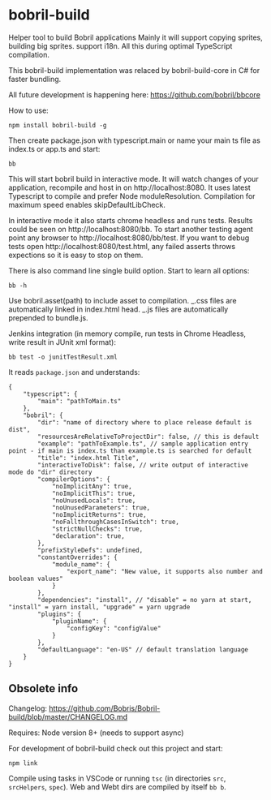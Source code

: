 # bobril-build

Helper tool to build Bobril applications
Mainly it will support copying sprites, building big sprites. support i18n. All this during optimal TypeScript compilation.

This bobril-build implementation was relaced by bobril-build-core in C# for faster bundling.

All future development is happening here: https://github.com/bobril/bbcore

How to use:

    npm install bobril-build -g

Then create package.json with typescript.main or name your main ts file as index.ts or app.ts and start:

    bb

This will start bobril build in interactive mode. It will watch changes of your application, recompile and host in on http://localhost:8080.
It uses latest Typescript to compile and prefer Node moduleResolution. Compilation for maximum speed enables skipDefaultLibCheck.

In interactive mode it also starts chrome headless and runs tests. Results could be seen on http://localhost:8080/bb.
To start another testing agent point any browser to http://localhost:8080/bb/test.
If you want to debug tests open http://localhost:8080/test.html, any failed asserts throws expections so it is easy to stop on them.

There is also command line single build option. Start to learn all options:

    bb -h

Use bobril.asset(path) to include asset to compilation. _.css files are automatically linked in index.html head. _.js files are automatically prepended to bundle.js.

Jenkins integration (in memory compile, run tests in Chrome Headless, write result in JUnit xml format):

    bb test -o junitTestResult.xml

It reads `package.json` and understands:

    {
        "typescript": {
            "main": "pathToMain.ts"
        },
        "bobril": {
            "dir": "name of directory where to place release default is dist",
            "resourcesAreRelativeToProjectDir": false, // this is default
            "example": "pathToExample.ts", // sample application entry point - if main is index.ts than example.ts is searched for default
            "title": "index.html Title",
            "interactiveToDisk": false, // write output of interactive mode do "dir" directory
            "compilerOptions": {
                "noImplicitAny": true,
                "noImplicitThis": true,
                "noUnusedLocals": true,
                "noUnusedParameters": true,
                "noImplicitReturns": true,
                "noFallthroughCasesInSwitch": true,
                "strictNullChecks": true,
                "declaration": true,
            },
            "prefixStyleDefs": undefined,
            "constantOverrides": {
                "module_name": {
                    "export_name": "New value, it supports also number and boolean values"
                }
            },
            "dependencies": "install", // "disable" = no yarn at start, "install" = yarn install, "upgrade" = yarn upgrade
            "plugins": {
                "pluginName": {
                    "configKey": "configValue"
                }
            },
            "defaultLanguage": "en-US" // default translation language
        }
    }

## Obsolete info

Changelog: https://github.com/Bobris/Bobril-build/blob/master/CHANGELOG.md

Requires: Node version 8+ (needs to support async)

For development of bobril-build check out this project and start:

    npm link

Compile using tasks in VSCode or running `tsc` (in directories `src`, `srcHelpers`, `spec`). Web and Webt dirs are compiled by itself `bb b`.
